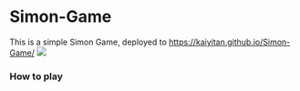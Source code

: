 # Simon-Game

This is a simple Simon Game, deployed to https://kaiyitan.github.io/Simon-Game/ 
<img src="https://user-images.githubusercontent.com/35439849/103074042-c17d6980-4603-11eb-867d-b492fe395b9d.png">

### How to play

